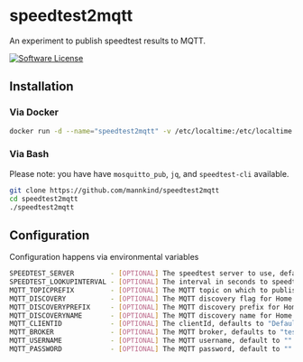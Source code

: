# speedtest2mqtt

An experiment to publish speedtest results to MQTT.

[![Software
License](https://img.shields.io/badge/License-MIT-orange.svg?style=flat-square)](https://github.com/mannkind/speedtest2mqtt/blob/master/LICENSE.md)

## Installation

### Via Docker

```bash
docker run -d --name="speedtest2mqtt" -v /etc/localtime:/etc/localtime:ro mannkind/speedtest2mqtt
```

### Via Bash

Please note: you have have `mosquitto_pub`, `jq`, and `speedtest-cli` available.

```bash
git clone https://github.com/mannkind/speedtest2mqtt
cd speedtest2mqtt
./speedtest2mqtt
```

## Configuration

Configuration happens via environmental variables

```bash
SPEEDTEST_SERVER         - [OPTIONAL] The speedtest server to use, defaults to ""
SPEEDTEST_LOOKUPINTERVAL - [OPTIONAL] The interval in seconds to speedtest, defaults to "21600" (6 hours)
MQTT_TOPICPREFIX         - [OPTIONAL] The MQTT topic on which to publish the collection lookup results, defaults to "home/speedtest"
MQTT_DISCOVERY           - [OPTIONAL] The MQTT discovery flag for Home Assistant, defaults to false
MQTT_DISCOVERYPREFIX     - [OPTIONAL] The MQTT discovery prefix for Home Assistant, defaults to "homeassistant"
MQTT_DISCOVERYNAME       - [OPTIONAL] The MQTT discovery name for Home Assistant, defaults to "speedtest"
MQTT_CLIENTID            - [OPTIONAL] The clientId, defaults to "DefaultSpeetest2MqttClientID"
MQTT_BROKER              - [OPTIONAL] The MQTT broker, defaults to "test.mosquitto.org"
MQTT_USERNAME            - [OPTIONAL] The MQTT username, default to ""
MQTT_PASSWORD            - [OPTIONAL] The MQTT password, default to ""
```
